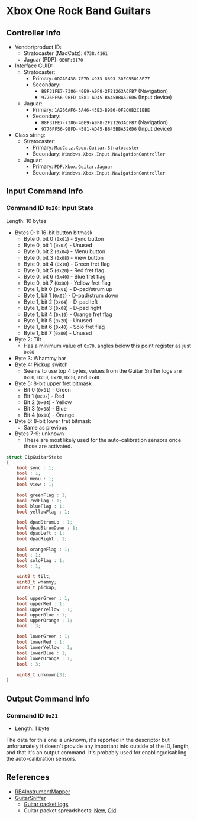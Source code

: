 # Xbox One Rock Band Guitars

## Controller Info

- Vendor/product ID:
  - Stratocaster (MadCatz): `0738:4161`
  - Jaguar (PDP): `0E6F:0170`
- Interface GUID:
  - Stratocaster:
    - Primary: `0D2AE438-7F7D-4933-8693-30FC55018E77`
    - Secondary:
      - `B8F31FE7-7386-40E9-A9F8-2F21263ACFB7` (Navigation)
      - `9776FF56-9BFD-4581-AD45-B645BBA526D6` (Input device)
  - Jaguar:
    - Primary: `1A266AF6-3A46-45E3-B9B6-0F2C0B2C1EBE`
    - Secondary:
      - `B8F31FE7-7386-40E9-A9F8-2F21263ACFB7` (Navigation)
      - `9776FF56-9BFD-4581-AD45-B645BBA526D6` (Input device)
- Class string:
  - Stratocaster:
    - Primary: `MadCatz.Xbox.Guitar.Stratocaster`
    - Secondary: `Windows.Xbox.Input.NavigationController`
  - Jaguar:
    - Primary: `PDP.Xbox.Guitar.Jaguar`
    - Secondary: `Windows.Xbox.Input.NavigationController`

## Input Command Info

### Command ID `0x20`: Input State

Length: 10 bytes

- Bytes 0-1: 16-bit button bitmask
  - Byte 0, bit 0 (`0x01`) - Sync button
  - Byte 0, bit 1 (`0x02`) - Unused
  - Byte 0, bit 2 (`0x04`) - Menu button
  - Byte 0, bit 3 (`0x08`) - View button
  - Byte 0, bit 4 (`0x10`) - Green fret flag
  - Byte 0, bit 5 (`0x20`) - Red fret flag
  - Byte 0, bit 6 (`0x40`) - Blue fret flag
  - Byte 0, bit 7 (`0x80`) - Yellow fret flag
  - Byte 1, bit 0 (`0x01`) - D-pad/strum up
  - Byte 1, bit 1 (`0x02`) - D-pad/strum down
  - Byte 1, bit 2 (`0x04`) - D-pad left
  - Byte 1, bit 3 (`0x08`) - D-pad right
  - Byte 1, bit 4 (`0x10`) - Orange fret flag
  - Byte 1, bit 5 (`0x20`) - Unused
  - Byte 1, bit 6 (`0x40`) - Solo fret flag
  - Byte 1, bit 7 (`0x80`) - Unused
- Byte 2: Tilt
  - Has a minimum value of `0x70`, angles below this point register as just `0x00`
- Byte 3: Whammy bar
- Byte 4: Pickup switch
  - Seems to use top 4 bytes, values from the Guitar Sniffer logs are `0x00`, `0x10`, `0x20`, `0x30`, and `0x40`
- Byte 5: 8-bit upper fret bitmask
  - Bit 0 (`0x01`) - Green
  - Bit 1 (`0x02`) - Red
  - Bit 2 (`0x04`) - Yellow
  - Bit 3 (`0x08`) - Blue
  - Bit 4 (`0x10`) - Orange
- Byte 6: 8-bit lower fret bitmask
  - Same as previous
- Bytes 7-9: unknown
  - These are most likely used for the auto-calibration sensors once those are activated.

```cpp
struct GipGuitarState
{
    bool sync : 1;
    bool : 1;
    bool menu : 1;
    bool view : 1;

    bool greenFlag : 1;
    bool redFlag : 1;
    bool blueFlag : 1;
    bool yellowFlag : 1;

    bool dpadStrumUp : 1;
    bool dpadStrumDown : 1;
    bool dpadLeft : 1;
    bool dpadRight : 1;

    bool orangeFlag : 1;
    bool : 1;
    bool soloFlag : 1;
    bool : 1;

    uint8_t tilt;
    uint8_t whammy;
    uint8_t pickup;

    bool upperGreen : 1;
    bool upperRed : 1;
    bool upperYellow : 1;
    bool upperBlue : 1;
    bool upperOrange : 1;
    bool : 3;

    bool lowerGreen : 1;
    bool lowerRed : 1;
    bool lowerYellow : 1;
    bool lowerBlue : 1;
    bool lowerOrange : 1;
    bool : 3;

    uint8_t unknown[3];
}
```

## Output Command Info

### Command ID `0x21`

- Length: 1 byte

The data for this one is unknown, it's reported in the descriptor but unfortunately it doesn't provide any important info outside of the ID, length, and that it's an output command. It's probably used for enabling/disabling the auto-calibration sensors.

## References

- [RB4InstrumentMapper](https://github.com/TheNathannator/RB4InstrumentMapper)
- [GuitarSniffer](https://github.com/artman41/guitarsniffer)
  - [Guitar packet logs](https://1drv.ms/f/s!AgQGk0OeTMLwhA-uDO9IQHEHqGhv)
  - Guitar packet spreadsheets: [New](https://docs.google.com/spreadsheets/d/1ITZUvRniGpfS_HV_rBpSwlDdGukc3GC1CeOe7SavQBo/edit?usp=sharing), [Old](https://1drv.ms/x/s!AgQGk0OeTMLwg3GBDXFUC3Erj4Wb)
